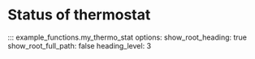 # Status of thermostat

::: example_functions.my_thermo_stat
    options:
        show_root_heading: true
        show_root_full_path: false
        heading_level: 3